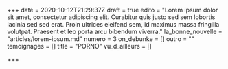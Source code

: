 +++
date = 2020-10-12T21:29:37Z
draft = true
edito = "Lorem ipsum dolor sit amet, consectetur adipiscing elit. Curabitur quis justo sed sem lobortis lacinia sed sed erat. Proin ultrices eleifend sem, id maximus massa fringilla volutpat. Praesent et leo porta arcu bibendum viverra."
la_bonne_nouvelle = "articles/lorem-ipsum.md"
numero = 3
on_debunke = []
outro = ""
temoignages = []
title = "PORNO"
vu_d_ailleurs = []

+++
